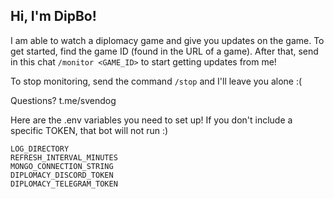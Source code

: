 ## Hi, I'm DipBo!

I am able to watch a diplomacy game and give you updates on the game. To get started, find the game ID (found in the URL of a game). After that, send in this chat `/monitor <GAME_ID>` to start getting updates from me!

To stop monitoring, send the command `/stop` and I'll leave you alone :(

Questions? t.me/svendog

Here are the .env variables you need to set up! If you don't include a specific TOKEN, that bot will not run :)

```
LOG_DIRECTORY
REFRESH_INTERVAL_MINUTES
MONGO_CONNECTION_STRING
DIPLOMACY_DISCORD_TOKEN
DIPLOMACY_TELEGRAM_TOKEN
```